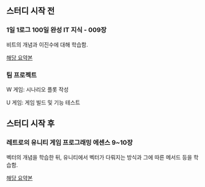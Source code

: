 ## 스터디 시작 전

### 1일 1로그 100일 완성 IT 지식 - 009장

비트의 개념과 이진수에 대해 학습함.

[해당 요약본](https://github.com/biuwhdle/TIL/blob/main/1%EC%9D%BC%201%EB%A1%9C%EA%B7%B8%20100%EC%9D%BC%20%EC%99%84%EC%84%B1%20IT%EC%A7%80%EC%8B%9D/009.%200%EA%B3%BC%201%EC%9D%98%20%EC%84%B8%EA%B3%84.md)

### 팀 프로젝트

W 게임: 시나리오 플롯 작성

U 게임: 게임 빌드 및 기능 테스트

## 스터디 시작 후

### 레트로의 유니티 게임 프로그래밍 에센스 9~10장

벡터의 개념을 학습한 뒤, 유니티에서 벡터가 다뤄지는 방식과 그에 따른 메서드 등을 학습함.

[해당 요약본](https://github.com/biuwhdle/TIL/blob/main/%EB%A0%88%ED%8A%B8%EB%A1%9C%EC%9D%98%20%EC%9C%A0%EB%8B%88%ED%8B%B0%20%EA%B2%8C%EC%9E%84%20%ED%94%84%EB%A1%9C%EA%B7%B8%EB%9E%98%EB%B0%8D%20%EC%97%90%EC%84%BC%EC%8A%A4/9~10%EC%9E%A5.md)
